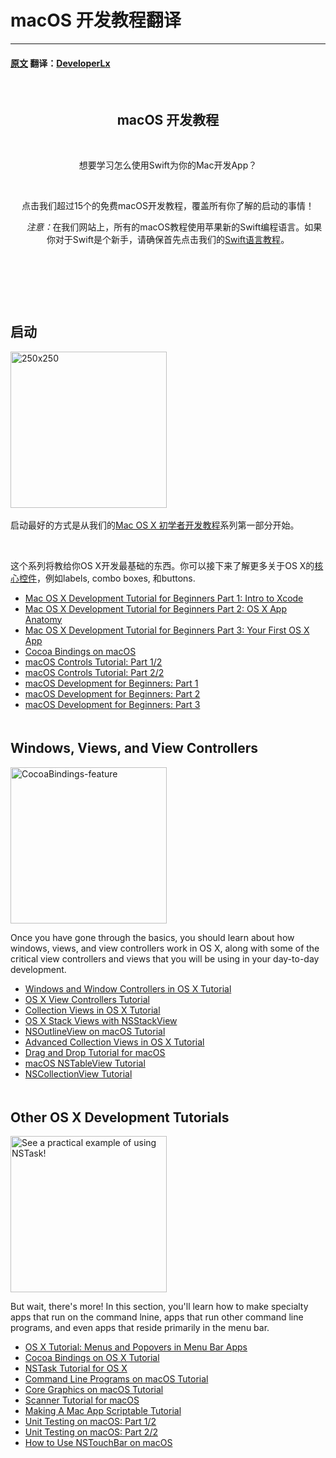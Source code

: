 # macOS 开发教程翻译
---
#### [原文](https://www.raywenderlich.com/category/macos) 翻译：[DeveloperLx](http://weibo.com/DeveloperLx)


  <div id="content"> 
   <header class="entry-header"> 
    <!-- <h2 class="entry-title"> --> 
    <h2 class="entry-title">macOS 开发教程</h2>
    <div class="content-wrapper taxonomy-description">
     <p>想要学习怎么使用Swift为你的Mac开发App？</p> 
     <p>点击我们超过15个的免费macOS开发教程，覆盖所有你了解的启动的事情！</p> 
     <div class="note">
      <em>注意：</em>在我们网站上，所有的macOS教程使用苹果新的Swift编程语言。如果你对于Swift是个新手，请确保首先点击我们的<a href="http://www.raywenderlich.com/swift-language-tutorials" sl-processed="1">Swift语言教程</a>。
     </div> 
    </div> 
    <!-- </h2> --> 
   </header> 
   <div class="content-wrapper"> 
    <h2 style="clear:both; padding-top: 20px;">启动</h2>
    <img class="alignright size-full wp-image-110249 bordered" src="https://koenig-media.raywenderlich.com/uploads/2015/07/250x250.png" alt="250x250" width="250" height="250" /> 
    <p>启动最好的方式是从我们的<a href="https://www.raywenderlich.com/110170/mac-os-x-development-tutorial-for-beginners-part-1-intro-to-xcode" sl-processed="1">Mac OS X 初学者开发教程</a>系列第一部分开始。</p> 
    <p>这个系列将教给你OS X开发最基础的东西。你可以接下来了解更多关于OS X的<a href="https://www.raywenderlich.com/82046/introduction-to-os-x-tutorial-core-controls-and-swift-part-1" sl-processed="1">核心控件</a>，例如labels, combo boxes, 和buttons.</p>
    <ul>
     <li><a href="https://www.raywenderlich.com/110170/mac-os-x-development-tutorial-for-beginners-part-1-intro-to-xcode" sl-processed="1">Mac OS X Development Tutorial for Beginners Part 1: Intro to Xcode</a></li>
     <li><a href="https://www.raywenderlich.com/110267/mac-os-x-development-tutorial-beginners-part-2-os-x-app-anatomy" sl-processed="1">Mac OS X Development Tutorial for Beginners Part 2: OS X App Anatomy</a></li>
     <li><a href="https://www.raywenderlich.com/110269/mac-os-x-development-tutorial-beginners-part-3-first-os-x-app" sl-processed="1">Mac OS X Development Tutorial for Beginners Part 3: Your First OS X App</a></li>
     <li><a href="https://www.raywenderlich.com/141297/cocoa-bindings-macos" sl-processed="1">Cocoa Bindings on macOS</a></li>
     <li><a href="https://www.raywenderlich.com/149295/macos-controls-tutorial-part-12" sl-processed="1">macOS Controls Tutorial: Part 1/2</a></li>
     <li><a href="https://www.raywenderlich.com/149297/macos-controls-tutorial-part-22" sl-processed="1">macOS Controls Tutorial: Part 2/2</a></li>
     <li><a href="https://www.raywenderlich.com/151741/macos-development-beginners-part-1" sl-processed="1">macOS Development for Beginners: Part 1</a></li>
     <li><a href="https://www.raywenderlich.com/151746/macos-development-beginners-part-2" sl-processed="1">macOS Development for Beginners: Part 2</a></li>
     <li><a href="https://www.raywenderlich.com/151748/macos-development-beginners-part-3" sl-processed="1">macOS Development for Beginners: Part 3</a></li>
    </ul>
    <h2 style="clear:both; padding-top: 20px;">Windows, Views, and View Controllers</h2>
    <img src="https://koenig-media.raywenderlich.com/uploads/2016/03/CocoaBindings-feature-250x250.png" alt="CocoaBindings-feature" width="250" height="250" class="alignright size-thumbnail wp-image-129292 bordered" /> 
    <p>Once you have gone through the basics, you should learn about how windows, views, and view controllers work in OS X, along with some of the critical view controllers and views that you will be using in your day-to-day development.</p>
    <ul>
     <li><a href="https://www.raywenderlich.com/111947/windows-and-window-controllers-in-os-x-tutorial" sl-processed="1">Windows and Window Controllers in OS X Tutorial</a></li>
     <li><a href="https://www.raywenderlich.com/112811/os-x-view-controllers-tutorial" sl-processed="1">OS X View Controllers Tutorial</a></li>
     <li><a href="https://www.raywenderlich.com/120494/collection-views-os-x-tutorial" sl-processed="1">Collection Views in OS X Tutorial</a></li>
     <li><a href="https://www.raywenderlich.com/122295/os-x-stack-views-nsstackview" sl-processed="1">OS X Stack Views with NSStackView</a></li>
     <li><a href="https://www.raywenderlich.com/123463/nsoutlineview-macos-tutorial" sl-processed="1">NSOutlineView on macOS Tutorial</a></li>
     <li><a href="https://www.raywenderlich.com/132268/advanced-collection-views-os-x-tutorial" sl-processed="1">Advanced Collection Views in OS X Tutorial</a></li>
     <li><a href="https://www.raywenderlich.com/136272/drag-and-drop-tutorial-for-macos" sl-processed="1">Drag and Drop Tutorial for macOS</a></li>
     <li><a href="https://www.raywenderlich.com/143828/macos-nstableview-tutorial" sl-processed="1">macOS NSTableView Tutorial</a></li>
     <li><a href="https://www.raywenderlich.com/145978/nscollectionview-tutorial" sl-processed="1">NSCollectionView Tutorial</a></li>
    </ul>
    <h2 style="clear:both; padding-top: 20px;">Other OS X Development Tutorials</h2>
    <img src="https://koenig-media.raywenderlich.com/uploads/2016/03/NSTask-for-mac-feature-250x250.png" alt="See a practical example of using NSTask!" width="250" height="250" class="size-thumbnail wp-image-129761 bordered alignright" /> 
    <p>But wait, there's more! In this section, you'll learn how to make specialty apps that run on the command lnine, apps that run other command line programs, and even apps that reside primarily in the menu bar.</p>
    <ul>
     <li><a href="https://www.raywenderlich.com/98178/os-x-tutorial-menus-popovers-menu-bar-apps" sl-processed="1">OS X Tutorial: Menus and Popovers in Menu Bar Apps</a></li>
     <li><a href="https://www.raywenderlich.com/124490/cocoa-bindings-os-x-tutorial" sl-processed="1">Cocoa Bindings on OS X Tutorial</a></li>
     <li><a href="https://www.raywenderlich.com/125071/nstask-tutorial-os-x" sl-processed="1">NSTask Tutorial for OS X</a></li>
     <li><a href="https://www.raywenderlich.com/128039/command-line-programs-macos-tutorial" sl-processed="1">Command Line Programs on macOS Tutorial</a></li>
     <li><a href="https://www.raywenderlich.com/128614/core-graphics-os-x-tutorial" sl-processed="1">Core Graphics on macOS Tutorial</a></li>
     <li><a href="https://www.raywenderlich.com/128792/nsscanner-tutorial-for-os-x" sl-processed="1">Scanner Tutorial for macOS</a></li>
     <li><a href="https://www.raywenderlich.com/133007/making-mac-app-scriptable-tutorial" sl-processed="1">Making A Mac App Scriptable Tutorial</a></li>
     <li><a href="https://www.raywenderlich.com/141405/unit-testing-macos-part-12" sl-processed="1">Unit Testing on macOS: Part 1/2</a></li>
     <li><a href="https://www.raywenderlich.com/142090/unit-testing-macos-part-22" sl-processed="1">Unit Testing on macOS: Part 2/2</a></li>
     <li><a href="https://www.raywenderlich.com/147118/use-nstouchbar-macos" sl-processed="1">How to Use NSTouchBar on macOS</a></li>
    </ul> 
   </div> 
  </div> 
